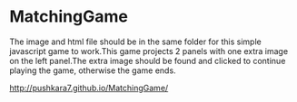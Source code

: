 # MatchingGame

The image and html file should be in the same folder for this simple javascript game to work.This game projects 2 panels 
with one extra image on the left panel.The extra image should be found and clicked to continue playing the game, otherwise
the game ends.

http://pushkara7.github.io/MatchingGame/
